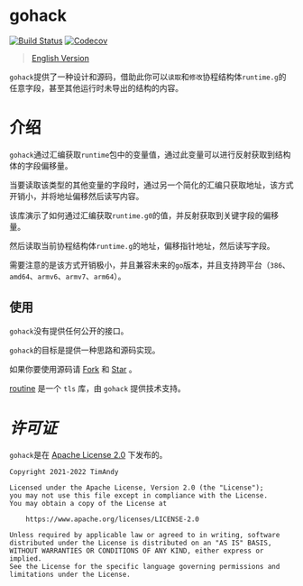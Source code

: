# gohack

[![Build Status](https://github.com/timandy/gohack/actions/workflows/build.yml/badge.svg)](https://github.com/timandy/gohack/actions)
[![Codecov](https://codecov.io/gh/timandy/gohack/branch/main/graph/badge.svg)](https://codecov.io/gh/timandy/gohack)

> [English Version](README.md)

`gohack`提供了一种设计和源码，借助此你可以`读取`和`修改`协程结构体`runtime.g`的任意字段，甚至其他运行时未导出的结构的内容。

# 介绍

`gohack`通过汇编获取`runtime`包中的变量值，通过此变量可以进行反射获取到结构体的字段偏移量。

当要读取该类型的其他变量的字段时，通过另一个简化的汇编只获取地址，该方式开销小，并将地址偏移然后读写内容。

该库演示了如何通过汇编获取`runtime.g0`的值，并反射获取到关键字段的偏移量。

然后读取当前协程结构体`runtime.g`的地址，偏移指针地址，然后读写字段。

需要注意的是该方式开销极小，并且兼容未来的`go`版本，并且支持跨平台（`386`、`amd64`、`armv6`、`armv7`、`arm64`）。

## 使用

`gohack`没有提供任何公开的接口。

`gohack`的目标是提供一种思路和源码实现。

如果你要使用源码请 [Fork](https://github.com/timandy/gohack/fork) 和 [Star](https://github.com/timandy/gohack) 。

[routine](https://github.com/timandy/gohack/fork) 是一个 `tls` 库，由 `gohack` 提供技术支持。

# *许可证*

`gohack`是在 [Apache License 2.0](LICENSE) 下发布的。

```
Copyright 2021-2022 TimAndy

Licensed under the Apache License, Version 2.0 (the "License");
you may not use this file except in compliance with the License.
You may obtain a copy of the License at

    https://www.apache.org/licenses/LICENSE-2.0

Unless required by applicable law or agreed to in writing, software
distributed under the License is distributed on an "AS IS" BASIS,
WITHOUT WARRANTIES OR CONDITIONS OF ANY KIND, either express or implied.
See the License for the specific language governing permissions and
limitations under the License.
```
